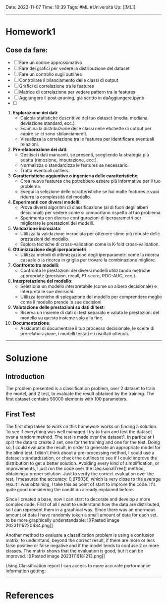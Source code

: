 Date: 2023-11-07
Time: 10:39
Tags: #ML #Università 
Up: [[ML]]

---
# Homework1

## Cose da fare:

- [ ] Fare un codice approssimativo
- [ ] Fare dei grafici per vedere la distribuzione del dataset
- [ ] Fare un controllo sugli outlines
- [ ] Controllare il bilanciamento delle classi di output
- [ ] Grafici di correlazione tra le features
- [ ] Matrice di correlazione per vedere pattern tra le features
- [ ] Aggiungere il post-pruning, già scritto in daAggiungere.ipynb
- [ ] 


1. **Esplorazione dei dati**:
    - Calcola statistiche descrittive del tuo dataset (media, mediana, deviazione standard, ecc.).
    - Esamina la distribuzione delle classi nelle etichette di output per capire se ci sono sbilanciamenti.
    - Visualizza la correlazione tra le features per identificare eventuali relazioni.
2. **Pre-elaborazione dei dati**:
    - Gestisci i dati mancanti, se presenti, scegliendo la strategia più adatta (rimozione, imputazione, ecc.).
    - Normalizza o standardizza le features se necessario.
    - Tratta eventuali outliers.
3. **Caratteristiche aggiuntive o ingenieria delle caratteristiche**:
    - Crea nuove features che potrebbero essere più informative per il tuo problema.
    - Esegui la selezione delle caratteristiche se hai molte features e vuoi ridurre la complessità del modello.
4. **Esperimenti con diversi modelli**:
    - Prova diversi algoritmi di classificazione (al di fuori degli alberi decisionali) per vedere come si comportano rispetto al tuo problema.
    - Sperimenta con diverse configurazioni di iperparametri per migliorare le prestazioni dei modelli.
5. **Validazione incrociata**:
    - Utilizza la validazione incrociata per ottenere stime più robuste delle prestazioni del modello.
    - Esplora tecniche di cross-validation come la K-fold cross-validation.
6. **Ottimizzazione degli iperparametri**:
    - Utilizza metodi di ottimizzazione degli iperparametri come la ricerca casuale o la ricerca in griglia per trovare la combinazione migliore.
7. **Confronto tra modelli**:
    - Confronta le prestazioni dei diversi modelli utilizzando metriche appropriate (precision, recall, F1-score, ROC-AUC, ecc.).
8. **Interpretazione del modello**:
    - Seleziona un modello interpretabile (come un albero decisionale) e interpreta le sue decisioni.
    - Utilizza tecniche di spiegazione del modello per comprendere meglio come il modello prende le sue decisioni.
9. **Valutazione delle prestazioni su dati di test**:
    - Riserva un insieme di dati di test separato e valuta le prestazioni del modello su questo insieme solo alla fine.
10. **Documentazione**:
    - Assicurati di documentare il tuo processo decisionale, le scelte di pre-elaborazione, i modelli testati e i risultati ottenuti.


---
# Soluzione

## Introduction
The problem presented is a classification problem, over 2 dataset to train the model, and 2 test, to evaluate the result obtained by the training. The first dataset contains 50000 elements with 100 parameters.  

## First Test
The first step taken to work on this homework works on finding a solution. To see if everything was well managed I try to train and test the dataset over a random method. The test is made over the dataset1. In particular I split the data to create 2 set, one for the training and one for the test. Doing so, I could evaluate the result, in order to generate an appropriate model for the blind test. I didn't think about a pre-processing method, I could use a dataset standardization, or check the outlines to see if I could improve the distribution to get a better solution. Avoiding every kind of simplification, or improvements, I just run the code over the DecisionalTree() method, obtaining a proper solution. Just to verify the correct evaluation over the test, I measured the accuracy: 0.976036, which is very close to the average result I was obtaining, I take this as point of start to improve the code. It's quite good considering the condition already explained before. 

Since I created a base, now I can start to decorate and develop a more complex code.
First of all I want to understand how the data are distributed, so I can represent them in a graphical way. Since there was an enormous amount of data I have randomly token a small amount of data for each set, to be more graphically understandable:
![[Pasted image 20231116220434.png]] 


Another method to evaluate a classification problem is using a confusion matrix, to understand, beyond the correct result, if there are more or less false positive or false negative and if the model tends to confuse 2 or more classes. The matrix shows that the evaluation is good, but it can be improved.
![[Pasted image 20231116181213.png]]


Using Classification report I can access to more accurate performance information getting:


---
# References
